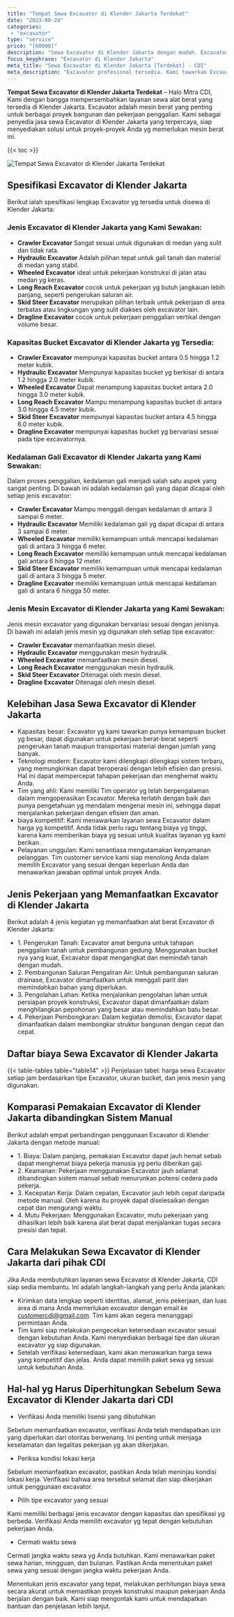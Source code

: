 ```yaml
---
title: "Tempat Sewa Excavator di Klender Jakarta Terdekat"
date: "2023-08-24"
categories:
 - "excavator"
type: "service"
price: "[60000]"
description: "Sewa Excavator di Klender Jakarta dengan mudah. Excavator unggulan untuk proyek pembangunan yang membutuhkan solusi tepat guna dengan performa maksimal. Konsultasikan kebutuhan Anda."
focus_keyphrase: "Excavator di Klender Jakarta"
meta_title: "Sewa Excavator di Klender Jakarta [Terdekat] - CDI"
meta_description: "Excavator profesional tersedia. Kami tawarkan Excavator berkualitas untuk menyelesaikan pekerjaan. Penawaran spesial minggu ini tersedia."
---
```


**Tempat Sewa Excavator di Klender Jakarta Terdekat** – Halo Mitra CDI, Kami dengan bangga mempersembahkan layanan sewa alat berat yang tersedia di Klender Jakarta. Excavator adalah mesin berat yang penting untuk berbagai proyek bangunan dan pekerjaan penggalian. Kami sebagai penyedia jasa sewa Excavator di Klender Jakarta yang terpercaya, siap menyediakan solusi untuk proyek-proyek Anda yg memerlukan mesin berat ini.

{{< toc >}}

![Tempat Sewa Excavator di Klender Jakarta Terdekat](/images/excavator/excavator-18.jpg)

## Spesifikasi Excavator di Klender Jakarta

Berikut ialah spesifikasi lengkap Excavator yg tersedia untuk disewa di Klender Jakarta:

### Jenis Excavator di Klender Jakarta yang Kami Sewakan:

*   **Crawler Excavator** Sangat sesuai untuk digunakan di medan yang sulit dan tidak rata.
*   **Hydraulic Excavator** Adalah pilihan tepat untuk gali tanah dan material di medan yang stabil.
*   **Wheeled Excavator** ideal untuk pekerjaan konstruksi di jalan atau medan yg keras.
*   **Long Reach Excavator** cocok untuk pekerjaan yg butuh jangkauan lebih panjang, seperti pengerukan saluran air.
*   **Skid Steer Excavator** merupakan pilihan terbaik untuk pekerjaan di area terbatas atau lingkungan yang sulit diakses oleh excavator lain.
*   **Dragline Excavator** cocok untuk pekerjaan penggalian vertikal dengan volume besar.

### Kapasitas Bucket Excavator di Klender Jakarta yg Tersedia:

*   **Crawler Excavator** mempunyai kapasitas bucket antara 0.5 hingga 1.2 meter kubik.
*   **Hydraulic Excavator** Mempunyai kapasitas bucket yg berkisar di antara 1.2 hingga 2.0 meter kubik.
*   **Wheeled Excavator** Dapat menampung kapasitas bucket antara 2.0 hingga 3.0 meter kubik.
*   **Long Reach Excavator** Mampu menampung kapasitas bucket di antara 3.0 hingga 4.5 meter kubik.
*   **Skid Steer Excavator** mempunyai kapasitas bucket antara 4.5 hingga 6.0 meter kubik.
*   **Dragline Excavator** mempunyai kapasitas bucket yg bervariasi sesuai pada tipe excavatornya.

### Kedalaman Gali Excavator di Klender Jakarta yang Kami Sewakan:

Dalam proses penggalian, kedalaman gali menjadi salah satu aspek yang sangat penting. Di bawah ini adalah kedalaman gali yang dapat dicapai oleh setiap jenis excavator:

*   **Crawler Excavator** Mampu menggali dengan kedalaman di antara 3 sampai 6 meter.
*   **Hydraulic Excavator** Memiliki kedalaman gali yg dapat dicapai di antara 3 sampai 6 meter.
*   **Wheeled Excavator** memiliki kemampuan untuk mencapai kedalaman gali di antara 3 hingga 6 meter.
*   **Long Reach Excavator** memiliki kemampuan untuk mencapai kedalaman gali antara 6 hingga 12 meter.
*   **Skid Steer Excavator** memiliki kemampuan untuk mencapai kedalaman gali di antara 3 hingga 5 meter.
*   **Dragline Excavator** memiliki kemampuan untuk mencapai kedalaman gali di antara 6 hingga 50 meter.

### Jenis Mesin Excavator di Klender Jakarta yang Kami Sewakan:

Jenis mesin excavator yang digunakan bervariasi sesuai dengan jenisnya. Di bawah ini adalah jenis mesin yg digunakan oleh setiap tipe excavator:

*   **Crawler Excavator** memanfaatkan mesin diesel.
*   **Hydraulic Excavator** menggunakan mesin hydraulik.
*   **Wheeled Excavator** memanfaatkan mesin diesel.
*   **Long Reach Excavator** menggunakan mesin hydraulik.
*   **Skid Steer Excavator** Ditenagai oleh mesin diesel.
*   **Dragline Excavator** Ditenagai oleh mesin diesel.

## Kelebihan Jasa Sewa Excavator di Klender Jakarta

*   Kapasitas besar: Excavator yg kami tawarkan punya kemampuan bucket yg besar, dapat digunakan untuk pekerjaan berat-berat seperti pengerukan tanah maupun transportasi material dengan jumlah yang banyak.
*   Teknologi modern: Excavator kami dilengkapi dilengkapi sistem terbaru, yang memungkinkan dapat beroperasi dengan lebih efisien dan presisi. Hal ini dapat mempercepat tahapan pekerjaan dan menghemat waktu Anda.
*   Tim yang ahli: Kami memiliki Tim operator yg telah berpengalaman dalam mengoperasikan Excavator. Mereka terlatih dengan baik dan punya pengetahuan yg mendalam mengenai mesin ini, sehingga dapat menjalankan pekerjaan dengan efisien dan aman.
*   biaya kompetitif: Kami menawarkan layanan sewa Excavator dalam harga yg kompetitif. Anda tidak perlu ragu tentang biaya yg tinggi, karena kami memberikan biaya yg sesuai untuk kualitas layanan yg kami berikan.
*   Pelayanan unggulan: Kami senantiasa mengutamakan kenyamanan pelanggan. Tim customer service kami siap menolong Anda dalam memilih Excavator yang sesuai dengan keperluan Anda dan menawarkan jawaban optimal untuk proyek Anda.

## Jenis Pekerjaan yang Memanfaatkan Excavator di Klender Jakarta

Berikut adalah 4 jenis kegiatan yg memanfaatkan alat berat Excavator di Klender Jakarta:

*   1\. Pengerukan Tanah: Excavator amat berguna untuk tahapan penggalian tanah untuk pembangunan gedung. Menggunakan bucket nya yang kuat, Excavator dapat mengangkat dan memindah tanah dengan mudah.
*   2\. Pembangunan Saluran Pengaliran Air: Untuk pembangunan saluran drainase, Excavator dimanfaatkan untuk menggali parit dan memindahkan bahan yang diperlukan.
*   3\. Pengolahan Lahan: Ketika menjalankan pengolahan lahan untuk persiapan proyek konstruksi, Excavator dapat dimanfaatkan dalam menghilangkan pepohonan yang besar atau memindahkan batu besar.
*   4\. Pekerjaan Pembongkaran: Dalam kegiatan demolisi, Excavator dapat dimanfaatkan dalam membongkar struktur bangunan dengan cepat dan cepat.

## Daftar biaya Sewa Excavator di Klender Jakarta

{{< table-tables table="table14" >}} Penjelasan tabel: harga sewa Excavator setiap jam berdasarkan tipe Excavator, ukuran bucket, dan jenis mesin yang digunakan. 

## Komparasi Pemakaian Excavator di Klender Jakarta dibandingkan Sistem Manual

Berikut adalah empat perbandingan penggunaan Excavator di Klender Jakarta dengan metode manual:

*   1\. Biaya: Dalam panjang, pemakaian Excavator dapat jauh hemat sebab dapat menghemat biaya pekerja manusia yg perlu diberikan gaji.
*   2\. Keamanan: Pekerjaan menggunakan Excavator jauh selamat dibandingkan sistem manual sebab menurunkan potensi cedera pada pekerja.
*   3\. Kecepatan Kerja: Dalam cepatan, Excavator jauh lebih cepat daripada metode manual. Oleh karena itu proyek dapat diselesaikan dengan cepat dan mengurangi waktu.
*   4\. Mutu Pekerjaan: Menggunakan Excavator, mutu pekerjaan yang dihasilkan lebih baik karena alat berat dapat menjalankan tugas secara presisi dan tepat.

## Cara Melakukan Sewa Excavator di Klender Jakarta dari pihak CDI

Jika Anda membutuhkan layanan sewa Excavator di Klender Jakarta, CDI siap sedia membantu. Ini adalah langkah-langkah yang perlu Anda jalankan:

*   Kirimkan data lengkap seperti identitas, alamat, jenis pekerjaan, dan luas area di mana Anda memerlukan excavator dengan email ke customercdi@gmail.com. Tim kami akan segera menanggapi permintaan Anda.
*   Tim kami siap melakukan pengecekan ketersediaan excavator sesuai dengan kebutuhan Anda. Kami menyediakan berbagai tipe dan ukuran excavator yg siap digunakan.
*   Setelah verifikasi ketersediaan, kami akan menawarkan harga sewa yang kompetitif dan jelas. Anda dapat memilih paket sewa yg sesuai untuk kebutuhan Anda.

## Hal-hal yg Harus Diperhitungkan Sebelum Sewa Excavator di Klender Jakarta dari CDI

*   Verifikasi Anda memiliki lisensi yang dibutuhkan

Sebelum memanfaatkan excavator, verifikasi Anda telah mendapatkan izin yang diperlukan dari otoritas berwenang. Ini penting untuk menjaga keselamatan dan legalitas pekerjaan yg akan dikerjakan.
*   Periksa kondisi lokasi kerja

Sebelum memanfaatkan excavator, pastikan Anda telah meninjau kondisi lokasi kerja. Verifikasi bahwa area tersebut selamat dan siap dikerjakan untuk penggunaan excavator.
*   Pilih tipe excavator yang sesuai

Kami memiliki berbagai jenis excavator dengan kapasitas dan spesifikasi yg berbeda. Verifikasi Anda memilih excavator yg tepat dengan kebutuhan pekerjaan Anda.
*   Cermati waktu sewa

Cermati jangka waktu sewa yg Anda butuhkan. Kami menawarkan paket sewa harian, mingguan, dan bulanan. Pastikan Anda menentukan paket sewa yang sesuai dengan jangka waktu pekerjaan Anda.

Menentukan jenis excavator yang tepat, melakukan perhitungan biaya sewa secara akurat untuk memastikan proyek konstruksi maupun pekerjaan Anda berjalan dengan baik. Kami siap mengontak kami untuk mendapatkan bantuan dan penjelasan lebih lanjut.